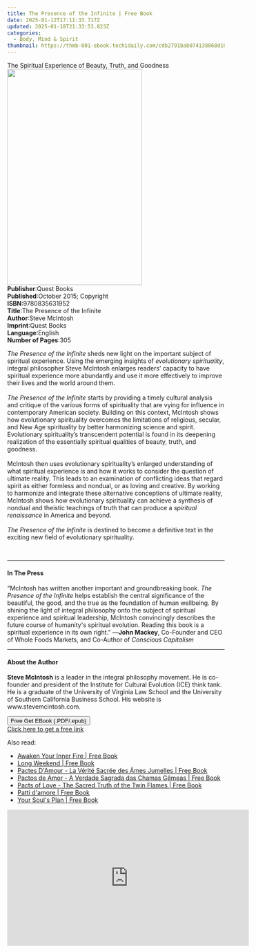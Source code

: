```yaml
---
title: The Presence of the Infinite | Free Book
date: 2025-01-12T17:11:33.717Z
updated: 2025-01-18T21:33:53.823Z
categories:
  - Body, Mind & Spirit
thumbnail: https://thmb-001-ebook.techidaily.com/cdb2791bab074138068d1005facd6a055cd4cc59714b1454272a265e87cd44a7.jpg
---
```

<main id="book-container">
  <div class="flex flex-col">
    <div class="book-brief flex-1 py-6 px-4 sm:p-6 md:py-10 md:px-8">
      <!-- brief-->
      <div class="book-brief-main">
        The Spiritual Experience of Beauty, Truth, and Goodness
      </div>
    </div>
    <div
      class="book-meta-info flex-1 grid gap-4 col-start-1 col-end-3 row-start-1 sm:mb-6 sm:grid-cols-4 lg:gap-6 lg:col-start-2 lg:row-end-6 lg:row-span-6 lg:mb-0"
    >
      <div
        class="book-meta-info-left place-content-center mt-4 p-4 text-sm leading-6 col-start-2 col-span-2 dark:text-slate-400"
      >
        <img
          class="w-full h-500 object-cover rounded-lg sm:h-255 sm:col-span-2 lg:col-span-full"
          src="https://img-001-ebook.techidaily.com/e74d5a8c2c50ad5ad479425cf031843a498caecd7cc88445facbb620d2dbbf3a.jpg"
          alt=""
          width="312"
          height="500"
        />
      </div>
      <div
        class="book-meta-info-right mt-2 col-start-1 row-start-2 col-span-3 self-center"
      >
        <!-- meta data  -->
        <div class="flex flex-col px-4 md:px-8">
          <div class="flex-1">
            <strong>Publisher</strong>:<span class="px-2">Quest Books</span>
          </div>
          <div class="flex-1">
            <strong>Published</strong>:<span class="px-2"
              >October 2015; Copyright</span
            >
          </div>
          <div class="flex-1">
            <strong>ISBN</strong>:<span class="px-2">9780835631952</span>
          </div>
          <div class="flex-1">
            <strong>Title</strong>:<span class="px-2"
              >The Presence of the Infinite</span
            >
          </div>
          <div class="flex-1">
            <strong>Author</strong>:<span class="px-2">Steve McIntosh</span>
          </div>
          <div class="flex-1">
            <strong>Imprint</strong>:<span class="px-2">Quest Books</span>
          </div>
          <div class="flex-1">
            <strong>Language</strong>:<span class="px-2">English</span>
          </div>
          <div class="flex-1">
            <strong>Number of Pages</strong>:<span class="px-2">305</span>
          </div>
        </div>
      </div>
    </div>
    <div class="book-description flex-1 py-6 px-4 sm:p-6 md:py-10 md:px-8">
      <div class="book-description-main">
        <div accordion-content="" id="description">
          <p>
            <i>The Presence of the Infinite</i>&nbsp;sheds new light on the
            important subject of spiritual experience. Using the emerging
            insights of&nbsp;<i>evolutionary spirituality</i>, integral
            philosopher Steve McIntosh enlarges readers’ capacity to have
            spiritual experience more abundantly and use it more effectively to
            improve their lives and the world around them.<br /><br /><i
              >The Presence of the Infinite</i
            >&nbsp;starts by providing a timely cultural analysis and critique
            of the various forms of spirituality that are vying for influence in
            contemporary American society. Building on this context, McIntosh
            shows how evolutionary spirituality overcomes the limitations of
            religious, secular, and New Age spirituality by better harmonizing
            science and spirit. Evolutionary spirituality’s transcendent
            potential is found in its deepening realization of the essentially
            spiritual qualities of beauty, truth, and goodness.<br /><br />
            McIntosh then uses evolutionary spirituality’s enlarged
            understanding of what spiritual experience is and how it works to
            consider the question of ultimate reality. This leads to an
            examination of conflicting ideas that regard spirit as either
            formless and nondual, or as loving and creative. By working to
            harmonize and integrate these alternative conceptions of ultimate
            reality, McIntosh shows how evolutionary spirituality can achieve a
            synthesis of nondual and theistic teachings of truth that can
            produce a&nbsp;<i>spiritual renaissance</i>&nbsp;in America and
            beyond.<br /><br /><i>The</i>&nbsp;<i
              >Presence of the Infinite&nbsp;</i
            >is destined to become a definitive text in the exciting new field
            of evolutionary spirituality.
          </p>
          <br />
        </div>
        <div class="accordion-fader"></div>
      </div>
    </div>
    <div class="book-excerpts flex-1 py-6 px-4 sm:p-6 md:py-10 md:px-8">
      <!-- excerpts-->
      <div class="book-excerpts-main">
        <hr />
        <h4 class="placeholder placeholder-heading">
          <span>In The Press</span>
        </h4>
        <p>
          “McIntosh has written another important and groundbreaking
          book.&nbsp;<i>The Presence of the Infinite</i>&nbsp;helps establish
          the central significance of the beautiful, the good, and the true as
          the foundation of human wellbeing. By shining the light of integral
          philosophy onto the subject of spiritual experience and spiritual
          leadership, McIntosh convincingly describes the future course of
          humanity's spiritual evolution. Reading this book is a spiritual
          experience in its own right.” —<b>John Mackey</b>, Co-Founder and CEO
          of Whole Foods Markets, and Co-Author of&nbsp;<i
            >Conscious Capitalism</i
          >
        </p>
      </div>
    </div>
    <div class="book-about-author flex-1 py-6 px-4 sm:p-6 md:py-10 md:px-8">
      <!-- about author-->
      <div class="book-main-author-main">
        <hr />
        <h4 class="placeholder placeholder-heading">
          <span>About the Author</span>
        </h4>
        <p>
          <b>Steve McIntosh</b>&nbsp;is a leader in the integral philosophy
          movement. He is co-founder and president of the Institute for Cultural
          Evolution (ICE) think tank. He is a graduate of the University of
          Virginia Law School and the University of Southern California Business
          School. His website is www.stevemcintosh.com.
        </p>
      </div>
    </div>
    <div class="book-free-get flex-1 py-6 px-4 sm:p-6 md:py-10 md:px-8">
      <button
        id="btn-free-get"
        class="bg-blue-500 hover:bg-blue-700 text-white font-bold py-2 px-4 rounded"
      >
        Free Get EBook (.PDF/.epub)
      </button>
      <div id="countdown-display" class="px-2 text-lg mt-2"></div>
      <a
        id="free-link"
        class="hidden bg-blue-500 hover:bg-blue-700 text-white font-bold py-2 px-4 rounded"
        href="https://www.ebooks.com/en-us/book/2194848/the-presence-of-the-infinite/steve-mcintosh/"
        target="_blank"
        >Click here to get a free link</a
      >
    </div>
    <script>
      let countdownTime = 0;
      let countdownInterval = null;
      document
        .getElementById('btn-free-get')
        .addEventListener('click', startCountdown);
      function startCountdown() {
        countdownTime = new Date().getTime() + 60000 * 3;
        countdownInterval = setInterval(updateCountdown, 1000);
        document.getElementById('btn-free-get').disabled = true;
        document
          .getElementById('btn-free-get')
          .classList.add('bg-gray-500', 'cursor-not-allowed');
      }
      function updateCountdown() {
        let currentTime = new Date().getTime();
        let timeLeft = countdownTime - currentTime;
        let secondsLeft = Math.floor(timeLeft / 1000);
        document.getElementById('countdown-display').innerHTML =
          `Remaining time: ${secondsLeft} seconds.`;
        if (secondsLeft <= 0) {
          clearInterval(countdownInterval);
          document.getElementById('btn-free-get').classList.add('hidden');
          document.getElementById('free-link').classList.remove('hidden');
          document.getElementById('countdown-display').innerHTML = '';
        }
      }
    </script>
  </div>
</main>

<ins class="adsbygoogle"
      style="display:block"
      data-ad-client="ca-pub-7571918770474297"
      data-ad-slot="8358498916"
      data-ad-format="auto"
      data-full-width-responsive="true"></ins>
    

<span class="atpl-alsoreadstyle">Also read:</span>
<div><ul>
<li><a href="https://novels-ebooks.techidaily.com/95833766-9781938289651-awaken-your-inner-fire/"><u>Awaken Your Inner Fire | Free Book</u></a></li>
<li><a href="https://novels-ebooks.techidaily.com/95836300-9781946764034-long-weekend/"><u>Long Weekend | Free Book</u></a></li>
<li><a href="https://novels-ebooks.techidaily.com/95834602-9781507163726-pactes-damour-la-verite-sacree-des-ames-jumelles/"><u>Pactes D'Amour - La Vérité Sacrée des Âmes Jumelles | Free Book</u></a></li>
<li><a href="https://novels-ebooks.techidaily.com/95834641-9781507148259-pactos-de-amor-a-verdade-sagrada-das-chamas-gemeas/"><u>Pactos de Amor - A Verdade Sagrada das Chamas Gêmeas | Free Book</u></a></li>
<li><a href="https://novels-ebooks.techidaily.com/95834629-9781507152232-pacts-of-love-the-sacred-truth-of-the-twin-flames/"><u>Pacts of Love - The Sacred Truth of the Twin Flames | Free Book</u></a></li>
<li><a href="https://novels-ebooks.techidaily.com/95834637-9781507169490-patti-damore/"><u>Patti d'amore | Free Book</u></a></li>
<li><a href="https://novels-ebooks.techidaily.com/95836291-9781556439520-your-souls-plan/"><u>Your Soul's Plan | Free Book</u></a></li>
</ul></div>

<!-- affiliate ads begin -->
<iframe width="560" height="315" src="https://www.youtube.com/embed/Xa2_mFu-obA?si=_xDGF1pv-dnuaDOr" title="YouTube video player" frameborder="0" allow="accelerometer; autoplay; clipboard-write; encrypted-media; gyroscope; picture-in-picture; web-share" referrerpolicy="strict-origin-when-cross-origin" allowfullscreen></iframe>
<!-- affiliate ads end -->

